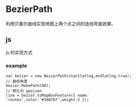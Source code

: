 # BezierPath
利用贝塞尔曲线实现地图上两个点之间的连线弯曲效果。
## js 
js 的实现方式

### example
```
var bezier = new BezierPath(startlatlng,endlatlng,true);
// 曲线角度
bezier.MakePath(90);
// 转化为 geojson
line = bezier.toMapBoxFeature({ name: 'routes',color:'#1087bf',weight:2 });
```
